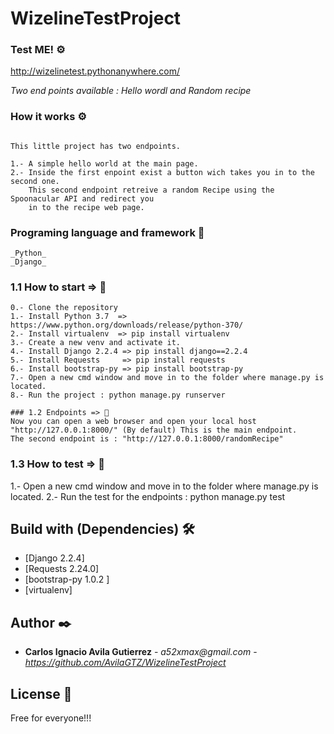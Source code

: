 # WizelineTestProject

### Test ME! ⚙️
http://wizelinetest.pythonanywhere.com/

_Two end points available : Hello wordl and Random recipe_


### How it works ⚙️

```

This little project has two endpoints.

1.- A simple hello world at the main page.
2.- Inside the first enpoint exist a button wich takes you in to the second one.
    This second endpoint retreive a random Recipe using the Spoonacular API and redirect you
    in to the recipe web page.

```

### Programing language and framework 🔧
```
_Python_
_Django_
```

### 1.1 How to start => 🔧

```
0.- Clone the repository
1.- Install Python 3.7  => https://www.python.org/downloads/release/python-370/
2.- Install virtualenv  => pip install virtualenv
3.- Create a new venv and activate it.
4.- Install Django 2.2.4 => pip install django==2.2.4
5.- Install Requests     => pip install requests
6.- Install bootstrap-py => pip install bootstrap-py
7.- Open a new cmd window and move in to the folder where manage.py is located.
8.- Run the project : python manage.py runserver

### 1.2 Endpoints => 🔧
Now you can open a web browser and open your local host "http://127.0.0.1:8000/" (By default) This is the main endpoint.
The second endpoint is : "http://127.0.0.1:8000/randomRecipe"

```
### 1.3 How to test => 🔧
1.- Open a new cmd window and move in to the folder where manage.py is located.
2.- Run the test for the endpoints : python manage.py test

## Build with (Dependencies) 🛠️

- [Django 2.2.4] 
- [Requests 2.24.0] 
- [bootstrap-py 1.0.2 ] 
- [virtualenv]

## Author ✒️

- **Carlos Ignacio Avila Gutierrez** - _a52xmax@gmail.com_ -_https://github.com/AvilaGTZ/WizelineTestProject_

## License 📄

Free for everyone!!!

